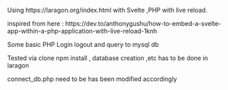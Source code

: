 <p>Using https://laragon.org/index.html with Svelte ,PHP with live reload.</p>
inspired from here : 
<href>
  https://dev.to/anthonygushu/how-to-embed-a-svelte-app-within-a-php-application-with-live-reload-1knh
</href>
<p> Some basic PHP Login logout and query to mysql db </p>
<p>Tested via clone npm install , database creation ,etc has to be done in laragon </p>
<p> connect_db.php need to be has been modified accordingly   </p>
